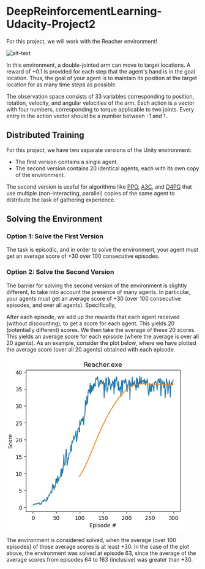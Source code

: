 # DeepReinforcementLearning-Udacity-Project2
For this project, we will work with the Reacher environment!

![alt-text](https://video.udacity-data.com/topher/2018/June/5b1ea778_reacher/reacher.gif)

In this environment, a double-jointed arm can move to target locations. A reward of +0.1 is provided for each step that the agent's hand is in the goal location. Thus, the goal of your agent is to maintain its position at the target location for as many time steps as possible.

The observation space consists of 33 variables corresponding to position, rotation, velocity, and angular velocities of the arm. Each action is a vector with four numbers, corresponding to torque applicable to two joints. Every entry in the action vector should be a number between -1 and 1.


## Distributed Training

For this project, we have two separate versions of the Unity environment:

- The first version contains a single agent.
- The second version contains 20 identical agents, each with its own copy of the environment.

The second version is useful for algorithms like [PPO](https://arxiv.org/pdf/1707.06347.pdf), [A3C](https://arxiv.org/pdf/1602.01783.pdf), and [D4PG](https://openreview.net/pdf?id=SyZipzbCb) that use multiple (non-interacting, parallel) copies of the same agent to distribute the task of gathering experience.

## Solving the Environment

### Option 1: Solve the First Version

The task is episodic, and in order to solve the environment, your agent must get an average score of +30 over 100 consecutive episodes.

### Option 2: Solve the Second Version

The barrier for solving the second version of the environment is slightly different, to take into account the presence of many agents. In particular, your agents must get an average score of +30 (over 100 consecutive episodes, and over all agents). Specifically,

After each episode, we add up the rewards that each agent received (without discounting), to get a score for each agent. This yields 20 (potentially different) scores. We then take the average of these 20 scores.
This yields an average score for each episode (where the average is over all 20 agents).
As an example, consider the plot below, where we have plotted the average score (over all 20 agents) obtained with each episode.

![alt-text](https://github.com/imasmitja/DeepReinforcementLearning-Udacity-Project2/blob/main/Reacher_scores.JPG?raw=true)

The environment is considered solved, when the average (over 100 episodes) of those average scores is at least +30. In the case of the plot above, the environment was solved at episode 63, since the average of the average scores from episodes 64 to 163 (inclusive) was greater than +30.






